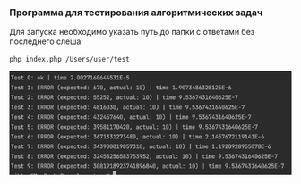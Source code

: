 ### Программа для тестирования алгоритмических задач

Для запуска необходимо указать путь до папки с ответами без последнего слеша

`php index.php /Users/user/test`

![img.png](img.png)
